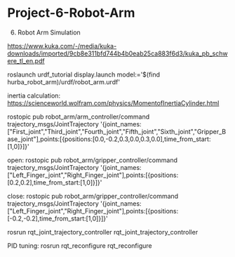 # Project-6-Robot-Arm
6. Robot Arm Simulation


https://www.kuka.com/-/media/kuka-downloads/imported/9cb8e311bfd744b4b0eab25ca883f6d3/kuka_pb_schwere_tl_en.pdf

roslaunch urdf_tutorial display.launch model:='$(find hurba_robot_arm)/urdf/robot_arm.urdf'

inertia calculation:
https://scienceworld.wolfram.com/physics/MomentofInertiaCylinder.html

rostopic pub robot_arm/arm_controller/command trajectory_msgs/JointTrajectory '{joint_names:["First_joint","Third_joint","Fourth_joint","Fifth_joint","Sixth_joint","Gripper_Base_joint"],points:[{positions:[0.0,-0.2,0.3,0.0,0.3,0.0],time_from_start:[1,0]}]}'

open:
rostopic pub robot_arm/gripper_controller/command trajectory_msgs/JointTrajectory '{joint_names:["Left_Finger_joint","Right_Finger_joint"],points:[{positions:[0.2,0.2],time_from_start:[1,0]}]}'

close:
rostopic pub robot_arm/gripper_controller/command trajectory_msgs/JointTrajectory '{joint_names:["Left_Finger_joint","Right_Finger_joint"],points:[{positions:[-0.2,-0.2],time_from_start:[1,0]}]}'

rosrun rqt_joint_trajectory_controller rqt_joint_trajectory_controller

PID tuning:
rosrun rqt_reconfigure rqt_reconfigure
